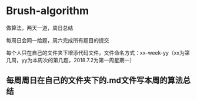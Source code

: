 # Brush-algorithm
做算法，两天一道，周日总结</hr>

每周日会同一给题，周六完成所有题目的提交</hr>

每个人只在自己的文件夹下增添代码文件，文件命名方式：xx-week-yy（xx为第几周，yy为本周次的第几题，2018.7.2为第一周星期一）

## 每周周日在自己的文件夹下的.md文件写本周的算法总结